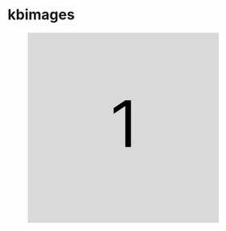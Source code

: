 # kbimages

<figure><img src=".gitbook/assets/Afbeelding1.png" alt=""><figcaption></figcaption></figure>

